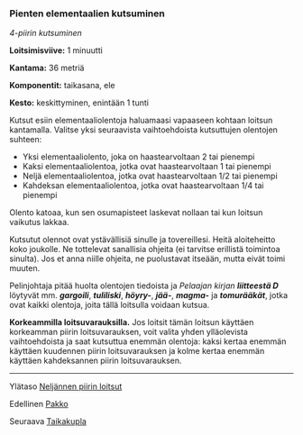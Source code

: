 ### Pienten elementaalien kutsuminen

*4-piirin kutsuminen*

**Loitsimisviive:** 1 minuutti

**Kantama:** 36 metriä

**Komponentit:** taikasana, ele

**Kesto:** keskittyminen, enintään 1 tunti

Kutsut esiin elementaaliolentoja haluamaasi vapaaseen kohtaan loitsun kantamalla. Valitse yksi seuraavista vaihtoehdoista kutsuttujen olentojen suhteen:

- Yksi elementaaliolento, joka on haastearvoltaan 2 tai pienempi
- Kaksi elementaaliolentoa, jotka ovat haastearvoltaan 1 tai pienempi
- Neljä elementaaliolentoa, jotka ovat haastearvoltaan 1/2 tai pienempi
- Kahdeksan elementaaliolentoa, jotka ovat haastearvoltaan 1/4 tai pienempi

Olento katoaa, kun sen osumapisteet laskevat nollaan tai kun loitsun vaikutus lakkaa.

Kutsutut olennot ovat ystävällisiä sinulle ja tovereillesi. Heitä aloiteheitto koko joukolle. Ne tottelevat sanallisia ohjeita (ei tarvitse erillistä toimintoa sinulta). Jos et anna niille ohjeita, ne puolustavat itseään, mutta eivät toimi muuten.

Pelinjohtaja pitää huolta olentojen tiedoista ja *Pelaajan kirjan* ***liitteestä D*** löytyvät mm. ***gargoili***, ***tuliliski***, ***höyry-***, ***jää-***, ***magma-*** ja ***tomurääkät***, jotka ovat kaikki olentoja, joita tällä loitsulla voidaan kutsua.

**Korkeammilla loitsuvarauksilla.** Jos loitsit tämän loitsun käyttäen korkeamman piirin loitsuvarauksen, voit valita yhden ylläolevista vaihtoehdoista ja saat kutsuttua enemmän olentoja: kaksi kertaa enemmän käyttäen kuudennen piirin loitsuvarauksen ja kolme kertaa enemmän käyttäen kahdeksannen piirin loitsuvarauksen.

----

Ylätaso [Neljännen piirin loitsut](4_piirin_loitsut)

Edellinen [Pakko](Pakko)

Seuraava [Taikakupla](Taikakupla)
